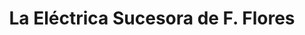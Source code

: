---
title: "La Eléctrica Sucesora de F. Flores"
url: /caracas/la-electrica-sucesora-de-f-flores/
shop: eléctrico
---